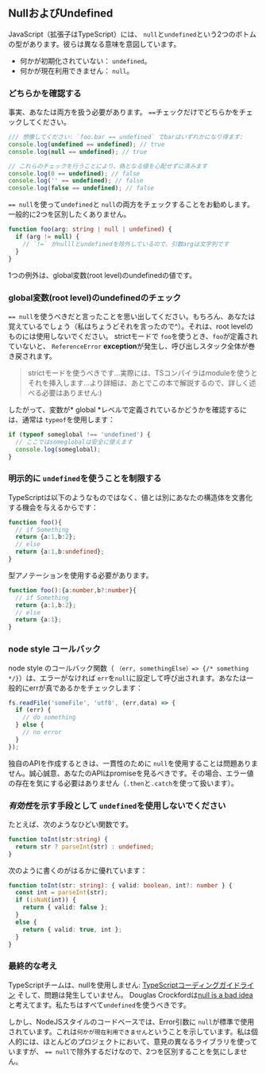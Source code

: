 ## NullおよびUndefined
JavaScript（拡張子はTypeScript）には、 `null`と`undefined`という2つのボトムの型があります。彼らは異なる意味を意図しています。

* 何かが初期化されていない： `undefined`。
* 何かが現在利用できません： `null`。


### どちらかを確認する

事実、あなたは両方を扱う必要があります。 `==`チェックだけでどちらかをチェックしてください。

```ts
/// 想像してください: `foo.bar == undefined` でbarはいずれかになり得ます:
console.log(undefined == undefined); // true
console.log(null == undefined); // true

// これらのチェックを行うことにより、偽となる値を心配せずに済みます
console.log(0 == undefined); // false
console.log('' == undefined); // false
console.log(false == undefined); // false
```

`== null`を使って`undefined`と `null`の両方をチェックすることをお勧めします。一般的に2つを区別したくありません。

```ts
function foo(arg: string | null | undefined) {
  if (arg != null) {
    // `!=` がnulllとundefinedを除外しているので、引数argは文字列です
  }
}
```

1つの例外は、global変数(root level)のundefinedの値です。

### global変数(root level)のundefinedのチェック

`== null`を使うべきだと言ったことを思い出してください。もちろん、あなたは覚えているでしょう（私はちょうどそれを言ったので^）。それは、root levelのものには使用しないでください。 strictモードで `foo`を使うとき、`foo`が定義されていないと、 `ReferenceError` **exception**が発生し、呼び出しスタック全体が巻き戻されます。

> strictモードを使うべきです...実際には、TSコンパイラはmoduleを使うとそれを挿入します...より詳細は、あとでこの本で解説するので、詳しく述べる必要はありません:)

したがって、変数が* global *レベルで定義されているかどうかを確認するには、通常は `typeof`を使用します：

```ts
if (typeof someglobal !== 'undefined') {
  // ここではsomeglobalは安全に使えます
  console.log(someglobal);
}
```

### 明示的に `undefined`を使うことを制限する
TypeScriptは以下のようなものではなく、値とは別にあなたの構造体を文書化する機会を与えるからです：
```ts
function foo(){
  // if Something
  return {a:1,b:2};
  // else
  return {a:1,b:undefined};
}
```
型アノテーションを使用する必要があります。
```ts
function foo():{a:number,b?:number}{
  // if Something
  return {a:1,b:2};
  // else
  return {a:1};
}
```

### node style コールバック
node style のコールバック関数（ `（err, somethingElse）=> {/* something */}`）は、エラーがなければ `err`を`null`に設定して呼び出されます。あなたは一般的にerrが真であるかをチェックします：

```ts
fs.readFile('someFile', 'utf8', (err,data) => {
  if (err) {
    // do something
  } else {
    // no error
  }
});
```
独自のAPIを作成するときは、一貫性のために `null`を使用することは問題ありません。誠心誠意、あなたのAPIはpromiseを見るべきです。その場合、エラー値の存在を気にする必要はありません（`.then`と`.catch`を使って扱います）。

### *有効性*を示す手段として `undefined`を使用しないでください

たとえば、次のようなひどい関数です。

```ts
function toInt(str:string) {
  return str ? parseInt(str) : undefined;
}
```
次のように書くのがはるかに優れています：
```ts
function toInt(str: string): { valid: boolean, int?: number } {
  const int = parseInt(str);
  if (isNaN(int)) {
    return { valid: false };
  }
  else {
    return { valid: true, int };
  }
}
```

### 最終的な考え
TypeScriptチームは、nullを使用しません: [TypeScriptコーディングガイドライン](https://github.com/Microsoft/TypeScript/wiki/Coding-guidelines#null-and-undefined) そして、問題は発生していません。 Douglas Crockfordは[null is a bad idea](https://www.youtube.com/watch?v=PSGEjv3Tqo0&feature=youtu.be&t=9m21s) と考えてます。私たちはすべて`undefined`を使うべきです。

しかし、NodeJSスタイルのコードベースでは、Error引数に `null`が標準で使用されています。これは`何かが現在利用できません`ということを示しています。私は個人的には、ほとんどのプロジェクトにおいて、意見の異なるライブラリを使っていますが、 `== null`で除外するだけなので、2つを区別することを気にしません。
